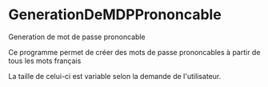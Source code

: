 # GenerationDeMDPPrononcable

Generation de mot de passe prononcable

Ce programme permet de créer des mots de passe prononcables à partir de tous les mots français

La taille de celui-ci est variable selon la demande de l'utilisateur.
